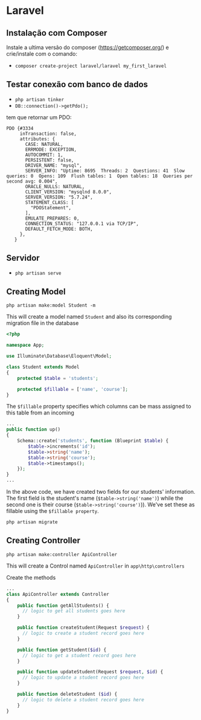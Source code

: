 # Laravel

## Instalação com Composer
Instale a ultima versão do composer (https://getcomposer.org/) e crie/instale com o comando:
* `composer create-project laravel/laravel my_first_laravel`

## Testar conexão com banco de dados
* `php artisan tinker`
* `DB::connection()->getPdo();`

tem que retornar um PDO:

```
PDO {#3334
     inTransaction: false,
     attributes: {
       CASE: NATURAL,
       ERRMODE: EXCEPTION,
       AUTOCOMMIT: 1,
       PERSISTENT: false,
       DRIVER_NAME: "mysql",
       SERVER_INFO: "Uptime: 8695  Threads: 2  Questions: 41  Slow queries: 0  Opens: 109  Flush tables: 1  Open tables: 18  Queries per second avg: 0.004",
       ORACLE_NULLS: NATURAL,
       CLIENT_VERSION: "mysqlnd 8.0.0",
       SERVER_VERSION: "5.7.24",
       STATEMENT_CLASS: [
         "PDOStatement",
       ],
       EMULATE_PREPARES: 0,
       CONNECTION_STATUS: "127.0.0.1 via TCP/IP",
       DEFAULT_FETCH_MODE: BOTH,
     },
   }
   ```
## Servidor
* `php artisan serve`

## Creating Model
```
php artisan make:model Student -m
```
This will create a model named `Student` and also its corresponding migration file in the database

```php
<?php

namespace App;

use Illuminate\Database\Eloquent\Model;

class Student extends Model
{
    protected $table = 'students';

    protected $fillable = ['name', 'course'];
}

```
The `$fillable` property specifies which columns can be mass assigned to this table from an incoming

```php
...
public function up()
{
    Schema::create('students', function (Blueprint $table) {
        $table->increments('id');
        $table->string('name');
        $table->string('course');
        $table->timestamps();
    });
}
...
```
In the above code, we have created two fields for our students' information. The first field is the student's name (`$table->string('name')`) while the second one is their course (`$table->string('course')`)). We've set these as fillable using the `$fillable property`.

```
php artisan migrate
```
## Creating Controller
```
php artisan make:controller ApiController
```
This will create a Control named `ApiController` in `app\http\controllers`

Create the methods
```php
...
class ApiController extends Controller
{
    public function getAllStudents() {
      // logic to get all students goes here
    }

    public function createStudent(Request $request) {
      // logic to create a student record goes here
    }

    public function getStudent($id) {
      // logic to get a student record goes here
    }

    public function updateStudent(Request $request, $id) {
      // logic to update a student record goes here
    }

    public function deleteStudent ($id) {
      // logic to delete a student record goes here
    }
}
```

